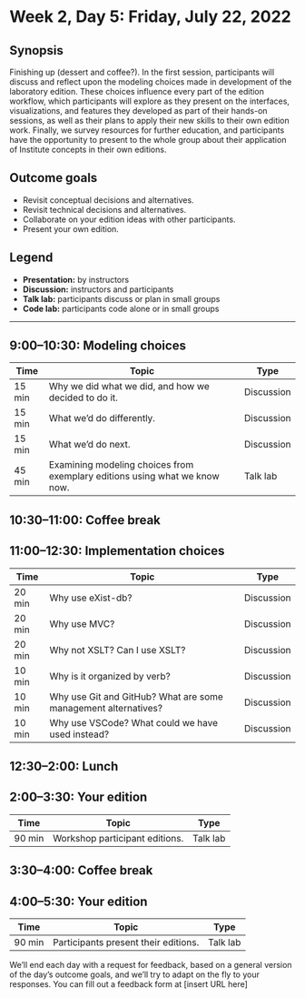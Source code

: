 # Week 2, Day 5: Friday, July 22, 2022
## Synopsis

Finishing up (dessert and coffee?). In the first session, participants will discuss
                and reflect upon the modeling choices made in development of the laboratory edition.
                These choices influence every part of the edition workflow, which participants will
                explore as they present on the interfaces, visualizations, and features they
                developed as part of their hands-on sessions, as well as their plans to apply their
                new skills to their own edition work. Finally, we survey resources for further
                education, and participants have the opportunity to present to the whole group about
                their application of Institute concepts in their own editions.

## Outcome goals
* Revisit conceptual decisions and alternatives.
* Revisit technical decisions and alternatives.
* Collaborate on your edition ideas with other participants.
* Present your own edition.

## Legend

* **Presentation:** by instructors
* **Discussion:** instructors and participants
* **Talk lab:** participants discuss or plan in small groups
* **Code lab:** participants code alone or in small groups

* * *
## 9:00–10:30: Modeling choices

Time | Topic | Type
---- | ---- | ---- 
15 min | Why we did what we did, and how we decided to do it. | Discussion
15 min | What we’d do differently. | Discussion
15 min | What we’d do next. | Discussion
45 min | Examining modeling choices from exemplary editions using what we know now. | Talk lab

## 10:30–11:00: Coffee break

## 11:00–12:30: Implementation choices

Time | Topic | Type
---- | ---- | ---- 
20 min | Why use eXist-db? | Discussion
20 min | Why use MVC? | Discussion
20 min | Why not XSLT? Can I use XSLT? | Discussion
10 min | Why is it organized by verb? | Discussion
10 min | Why use Git and GitHub? What are some management alternatives? | Discussion
10 min | Why use VSCode? What could we have used instead? | Discussion

## 12:30–2:00: Lunch

## 2:00–3:30: Your edition

Time | Topic | Type
---- | ---- | ---- 
90 min | Workshop participant editions. | Talk lab

## 3:30–4:00: Coffee break

## 4:00–5:30: Your edition

Time | Topic | Type
---- | ---- | ---- 
90 min | Participants present their editions. | Talk lab

We’ll end each day with a request for feedback, based on a general version of the day’s outcome goals, and we’ll try to adapt on the fly to your responses. You can fill out a feedback form at [insert URL here]